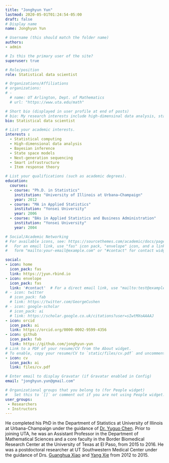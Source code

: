 ```yaml
---
title: "Jonghyun Yun"
lastmod: 2020-05-01T01:24:54-05:00
draft: false
# Display name
name: Jonghyun Yun

# Username (this should match the folder name)
authors:
- admin

# Is this the primary user of the site?
superuser: true

# Role/position
role: Statistical data scientist

# Organizations/Affiliations
# organizations:
# -
  # name: UT Arlington, Dept. of Mathematics
  # url: "https://www.uta.edu/math"

# Short bio (displayed in user profile at end of posts)
# bio: My research interests include high-dimensinal data analysis, statistical computing and Next-generation sequencing data.
bio: Statistical data scientist

# List your academic interests.
interests :
  - Statistical computing
  - High-dimensional data analysis
  - Bayesian inference
  - State space models
  - Next-generation sequencing
  - Smart infrastructure
  - Item response theory

# List your qualifications (such as academic degrees).
education:
  courses:
  - course: "Ph.D. in Statistics"
    institution: "University of Illinois at Urbana–Champaign"
    year: 2012
  - course: "MA in Applied Statistics"
    institution: "Yonsei University"
    year: 2006
  - course: "BAs in Applied Statistics and Business Administration"
    institution: "Yonsei University"
    year: 2004

# Social/Academic Networking
# For available icons, see: https://sourcethemes.com/academic/docs/page-builder/#icons
#   For an email link, use "fas" icon pack, "envelope" icon, and a link in the
#   form "mailto:your-email@example.com" or "#contact" for contact widget.

social:
- icon: home
  icon_pack: fas
  link: https://jyun.rbind.io  
- icon: envelope
  icon_pack: fas
  link: '#contact'  # For a direct email link, use "mailto:test@example.org".
# - icon: twitter
  # icon_pack: fab
  # link: https://twitter.com/GeorgeCushen
# - icon: google-scholar
  # icon_pack: ai
  # link: https://scholar.google.co.uk/citations?user=sIwtMXoAAAAJ
- icon: orcid
  icon_pack: ai
  link: https://orcid.org/0000-0002-9599-4356
- icon: github
  icon_pack: fab
  link: https://github.com/jonghyun-yun
# Link to a PDF of your resume/CV from the About widget.
# To enable, copy your resume/CV to `static/files/cv.pdf` and uncomment the lines below.
- icon: cv
  icon_pack: ai
  link: files/cv.pdf

# Enter email to display Gravatar (if Gravatar enabled in Config)
email: "jonghyun.yun@gmail.com"

# Organizational groups that you belong to (for People widget)
#   Set this to `[]` or comment out if you are not using People widget.
user_groups:
 - Researchers
 - Instructors
---
```


He completed his PhD in the Department of Statistics at University of Illinois
at Urbana-Champaign under the guidance of [Dr. Yuguo Chen](https://publish.illinois.edu/yuguo/). Prior to joining UTA,
he was an Assistant Professor in the Department of Mathematical Sciences and a
core faculty in the Border Biomedical Research Center at the University of Texas
at El Paso, from 2015 to 2016. He was a postdoctoral researcher at UT
Southwestern Medical Center under the guidance of Drs. [Guanghua Xiao](https://qbrc.swmed.edu/labs/xiaolab/) and [Yang
Xie](https://qbrc.swmed.edu/labs/xielab/) from 2012 to 2015.
